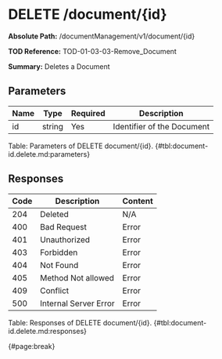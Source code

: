 <!--
    ATTENTION: This file was generated via gradle!
               Do NOT manually edit this file! Any such changes will be overwritten!
-->

# DELETE /document/{id}

**Absolute Path:** /documentManagement/v1/document/{id}

**TOD Reference:** TOD-01-03-03-Remove_Document

**Summary:** Deletes a Document

## Parameters

| Name | Type | Required | Description |
| ------ | ------ | --- | ------------ |
| id | string | Yes | Identifier of the Document |

Table: Parameters of DELETE document/{id}. {#tbl:document-id.delete.md:parameters}

## Responses

| Code | Description | Content |
|------|-------------|---------|
| 204 | Deleted | N/A |
| 400 | Bad Request | Error |
| 401 | Unauthorized | Error |
| 403 | Forbidden | Error |
| 404 | Not Found | Error |
| 405 | Method Not allowed | Error |
| 409 | Conflict | Error |
| 500 | Internal Server Error | Error |

Table: Responses of DELETE document/{id}. {#tbl:document-id.delete.md:responses}

{#page:break}

